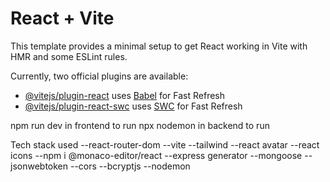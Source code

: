 # React + Vite

This template provides a minimal setup to get React working in Vite with HMR and some ESLint rules.

Currently, two official plugins are available:

- [@vitejs/plugin-react](https://github.com/vitejs/vite-plugin-react/blob/main/packages/plugin-react/README.md) uses [Babel](https://babeljs.io/) for Fast Refresh
- [@vitejs/plugin-react-swc](https://github.com/vitejs/vite-plugin-react-swc) uses [SWC](https://swc.rs/) for Fast Refresh



npm run dev in frontend to run 
npx nodemon in backend to run


Tech stack used
--react-router-dom
--vite
--tailwind
--react avatar
--react icons
--npm i @monaco-editor/react
--express generator
--mongoose 
--jsonwebtoken 
--cors 
--bcryptjs
--nodemon
